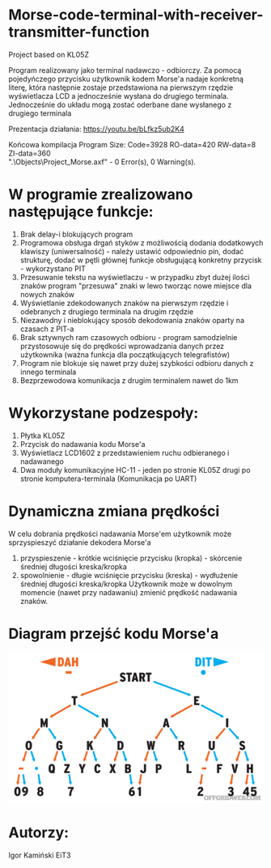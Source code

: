 # Morse-code-terminal-with-receiver-transmitter-function
Project based on KL05Z

Program realizowany jako terminal nadawczo - odbiorczy.
Za pomocą pojedyńczego przycisku użytkownik kodem Morse'a nadaje konkretną literę, która następnie zostaje przedstawiona na pierwszym rzędzie wyświetlacza LCD a jednocześnie wysłana do drugiego terminala. Jednocześnie do układu mogą zostać oderbane dane wysłanego z drugiego terminala

Prezentacja działania: https://youtu.be/bLfkz5ub2K4

Końcowa kompilacja
Program Size: Code=3928 RO-data=420 RW-data=8 ZI-data=360  
".\Objects\Project_Morse.axf" - 0 Error(s), 0 Warning(s).

# W programie zrealizowano następujące funkcje:
1) Brak delay-i blokujących program
2) Programowa obsługa drgań styków z możliwością dodania dodatkowych klawiszy (uniwersalność) - należy ustawić odpowiednio pin, dodać strukturę, dodać w pętli głównej funkcje obsługującą konkretny przycisk - wykorzystano PIT
3) Przesuwanie tekstu na wyświetlaczu - w przypadku zbyt dużej ilości znaków program "przesuwa" znaki w lewo tworząc nowe miejsce dla nowych znaków
4) Wyświetlanie zdekodowanych znaków na pierwszym rzędzie i odebranych z drugiego terminala na drugim rzędzie
5) Niezawodny i nieblokujący sposób dekodowania znaków oparty na czasach z PIT-a
6) Brak sztywnych ram czasowych odbioru - program samodzielnie przystosowuje się do prędkości wprowadzania danych przez użytkownika (ważna funkcja dla początkujących telegrafistów)
7) Program nie blokuje się nawet przy dużej szybkości odbioru danych z innego terminala
8) Bezprzewodowa komunikacja z drugim terminalem nawet do 1km

# Wykorzystane podzespoły:
1) Płytka KL05Z
2) Przycisk do nadawania kodu Morse'a
3) Wyświetlacz LCD1602 z przedstawieniem ruchu odbieranego i nadawanego
4) Dwa moduły komunikacyjne HC-11 - jeden po stronie KL05Z drugi po stronie komputera-terminala (Komunikacja po UART)

# Dynamiczna zmiana prędkości
W celu dobrania prędkości nadawania Morse'em użytkownik może sprzyspieszyć działanie dekodera Morse'a
1) przyspieszenie - krótkie wciśnięcie przycisku (kropka) - skórcenie średniej długości kreska/kropka
2) spowolnienie - długie wciśnięcie przycisku (kreska) - wydłużenie średniej długości kreska/kropka
Użytkownik może w dowolnym momencie (nawet przy nadawaniu) zmienić prędkość nadawania znaków.

# Diagram przejść kodu Morse'a
<p align="center">
  <img src="img/morse_chart.jpg" width="800" title="hover text">
</p>

# Autorzy:
Igor Kamiński EiT3
